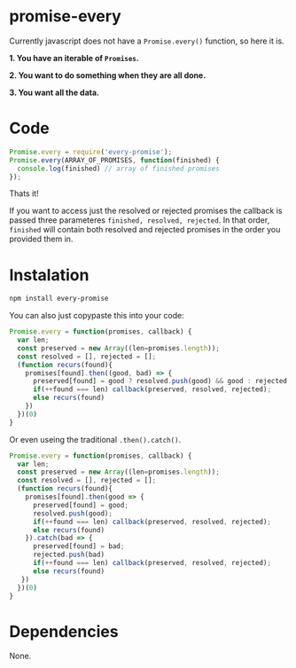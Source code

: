 # promise-every
Currently javascript does not have a `Promise.every()` function, so here it is.

**1. You have an iterable of **`Promises`**.**

**2. You want to do something when they are all done.**

**3. You want all the data.**

# Code

```javascript
Promise.every = require('every-promise');
Promise.every(ARRAY_OF_PROMISES, function(finished) {
  console.log(finished) // array of finished promises
});
```
Thats it!

If you want to access just the resolved or rejected promises the callback is passed three parameteres `finished, resolved, rejected`.
In that order, `finished` will contain both resolved and rejected promises in the order you provided them in.

# Instalation

```bash
npm install every-promise
```

You can also just copypaste this into your code:

```javascript
Promise.every = function(promises, callback) {
  var len;
  const preserved = new Array((len=promises.length));
  const resolved = [], rejected = [];
  (function recurs(found){
    promises[found].then((good, bad) => {
      preserved[found] = good ? resolved.push(good) && good : rejected.push(bad) && bad;
      if(++found === len) callback(preserved, resolved, rejected);
      else recurs(found)
    })
  })(0)
}
```

Or even useing the traditional `.then().catch()`.

```javascript
Promise.every = function(promises, callback) {
  var len;
  const preserved = new Array((len=promises.length));
  const resolved = [], rejected = [];
  (function recurs(found){
    promises[found].then(good => {
      preserved[found] = good;
      resolved.push(good);
      if(++found === len) callback(preserved, resolved, rejected);
      else recurs(found)
    }).catch(bad => {
      preserved[found] = bad;
      rejected.push(bad)
      if(++found === len) callback(preserved, resolved, rejected);
      else recurs(found)
   })
  })(0)
}
```

# Dependencies

None.
